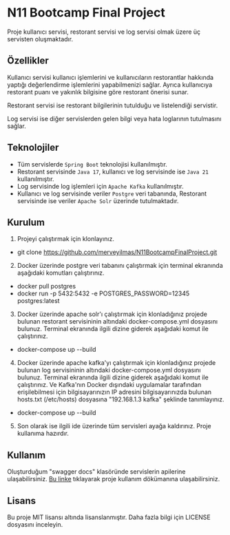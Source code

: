 # N11 Bootcamp Final Project

Proje kullanıcı servisi, restorant servisi ve log servisi olmak üzere üç servisten oluşmaktadır. 

## Özellikler
Kullanıcı servisi kullanıcı işlemlerini ve kullanıcıların restorantlar hakkında yaptığı değerlendirme işlemlerini yapabilmenizi sağlar. Ayrıca kullanıcıya restorant puanı ve yakınlık bilgisine göre restorant önerisi sunar. 

Restorant servisi ise restorant bilgilerinin tutulduğu ve listelendiği servistir.

Log servisi ise diğer servislerden gelen bilgi veya hata loglarının tutulmasını sağlar.

## Teknolojiler
* Tüm servislerde `Spring Boot` teknolojisi kullanılmıştır.
* Restorant servisinde `Java 17`, kullanıcı ve log servisinde ise `Java 21` kullanılmıştır.
* Log servisinde log işlemleri için `Apache Kafka` kullanılmıştır.
* Kullanıcı ve log servisinde veriler `Postgre` veri tabanında, Restorant servisinde ise veriler `Apache Solr` üzerinde tutulmaktadır.

## Kurulum
1. Projeyi çalıştırmak için klonlayınız.
 - git clone https://github.com/merveyilmas/N11BootcampFinalProject.git
2. Docker üzerinde postgre veri tabanını çalıştırmak için terminal ekranında aşağıdaki komutları çalıştırınız.
 - docker pull postgres
 - docker run -p 5432:5432 -e POSTGRES_PASSWORD=12345 postgres:latest
3. Docker üzerinde apache solr'ı çalıştırmak için klonladığınız projede bulunan restorant servisininin altındaki docker-compose.yml dosyasını bulunuz. Terminal ekranında ilgili dizine giderek aşağıdaki komut ile çalıştırınız.
 - docker-compose up --build
4. Docker üzerinde apache kafka'yı çalıştırmak için klonladığınız projede bulunan log servisininin altındaki docker-compose.yml dosyasını bulunuz. Terminal ekranında ilgili dizine giderek aşağıdaki komut ile çalıştırınız. Ve Kafka'nın Docker dışındaki uygulamalar tarafından erişilebilmesi için bilgisayarınızın IP adresini bilgisayarınızda bulunan hosts.txt (/etc/hosts) dosyasına "192.168.1.3 kafka" şeklinde tanımlayınız.
 - docker-compose up --build
5. Son olarak ise ilgili ide üzerinde tüm servisleri ayağa kaldırınız. Proje kullanıma hazırdır.

## Kullanım
Oluşturduğum "swagger docs" klasöründe servislerin apilerine ulaşabilirsiniz. 
[Bu linke](https://drive.google.com/file/d/1l8ojWyygxOSZ9cgfM5i6eNv9YEiBwUcZ/view?usp=sharing) tıklayarak proje kullanım dökümanına ulaşabilirsiniz.

## Lisans
Bu proje MIT lisansı altında lisanslanmıştır. Daha fazla bilgi için LICENSE dosyasını inceleyin.